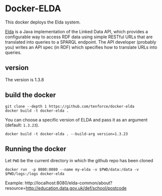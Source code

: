 # Docker-ELDA

This docker deploys the Elda system.

[Elda](https://github.com/epimorphics/elda) is a Java implementation of the Linked Data API, which provides a configurable way to access RDF data using simple RESTful URLs that are translated into queries to a SPARQL endpoint. The API developer (probably you) writes an API spec (in RDF) which specifies how to translate URLs into queries.

## version

The version is 1.3.8

## build the docker

```
git clone --depth 1 https://github.com/tenforce/docker-elda
docker build -t docker-elda .
```

You can choose a specific version of ELDA and pass it as an argument (default: `1.3.23`).

```
docker build -t docker-elda . --build-arg version=1.3.23
```


## Running the docker

Let `PWD` be the current directory in which the github repo has been cloned

```
docker run  -p 8080:8080 --name my-elda -v $PWD/data:/data -v $PWD/logs:/logs docker-elda
```

Example: http://localhost:8080/elda-common/about?resource=http://education.data.gov.uk/def/school/postcode